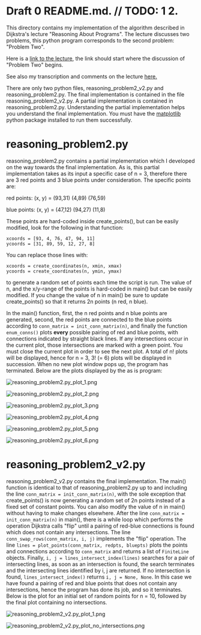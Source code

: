 # Draft 0 README.md. // TODO: 1 2.

This directory contains my implementation of the algorithm described in Dijkstra's lecture "Reasoning About Programs". The lecture discusses two problems, this python program corresponds to the second problem: "Problem Two".

Here is a [link to the lecture](https://www.youtube.com/watch?v=OeiSWZs3GfI&t=27m06s), the link should start where the discussion of "Problem Two" begins.

See also my transcription and comments on the lecture [here.](https://github.com/darbinreyes/subparprogrammer/blob/master/Dijkstra/youtube/reasoning/problem2/Reasoning_About_Programs_Problem_2.md)

There are only two python files, reasoning_problem2_v2.py and reasoning_problem2.py. The final implementation is contained in the file reasoning_problem2_v2.py. A partial implementation is contained in reasoning_problem2.py. Understanding the partial implementation helps you understand the final implementation.
You must have the [matplotlib](https://matplotlib.org/tutorials/introductory/usage.html) python package installed to run them successfully. 

# reasoning_problem2.py

reasoning_problem2.py contains a partial implementation which I developed on the way towards the final implementation. As is, this partial implementation takes as its input a specific case of n = 3, therefore there are 3 red points and 3 blue points under consideration. The specific points are:

red points: 
(x, y) = 
(93,31) 
(4,89)
(76,59)

blue points: 
(x, y) = 
(47,12)
(94,27)
(11,8)

These points are hard-coded inside create_points(), but can be easily modified, look for the following in that function:

``` 
xcoords = [93, 4, 76, 47, 94, 11]
ycoords = [31, 89, 59, 12, 27, 8]
```

You can replace those lines with:

```
xcoords = create_coordinates(n, xmin, xmax)
ycoords = create_coordinates(n, ymin, ymax)
```

to generate a random set of points each time the script is run. The value of n, and the x/y-range of the points is hard-coded in main() but can be easily modified. If you change the value of n in main() be sure to update create_points() so that it returns 2n points (n red, n blue). 

In the main() function, first, the n red points and n blue points are generated, second, the red points are connected to the blue points according to `conn_matrix = init_conn_matrix(n)`, and finally the function `enum_conns()` plots **every** possible pairing of red and blue points, with connections indicated by straight black lines. If any intersections occur in the current plot, those intersections are marked with a green point. You must close the current plot in order to see the next plot. A total of n! plots will be displayed, hence for n = 3, 3! (= 6) plots will be displayed in succession. When no new plot window pops up, the program has terminated. Below are the plots displayed by the as is program:

![reasoning_problem2.py_plot_1.png](reasoning_problem2.py_plot_1.png)

![reasoning_problem2.py_plot_2.png](reasoning_problem2.py_plot_2.png)

![reasoning_problem2.py_plot_3.png](reasoning_problem2.py_plot_3.png)

![reasoning_problem2.py_plot_4.png](reasoning_problem2.py_plot_4.png)

![reasoning_problem2.py_plot_5.png](reasoning_problem2.py_plot_5.png)

![reasoning_problem2.py_plot_6.png](reasoning_problem2.py_plot_6.png)

# reasoning_problem2_v2.py

reasoning_problem2_v2.py contains the final implementation. The main() function is identical to that of reasoning_problem2.py up to and including the line `conn_matrix = init_conn_matrix(n)`, with the sole exception that create_points() is now generating a random set of 2n points instead of a fixed set of constant points. You can also modify the value of n in main() without having to make changes elsewhere. After the line `conn_matrix = init_conn_matrix(n)` in main(), there is a while loop which performs the operation Dijkstra calls "flip" until a pairing of red-blue connections is found which does not contain any intersections. The line `conn_swap_rows(conn_matrix, i, j)` implements the "flip" operation. The line `lines = plot_points(conn_matrix, redpts, bluepts)` plots the points and connections according to `conn_matrix` and returns a list of `FiniteLine` objects. Finally, `i, j = lines_intersect_index(lines)` searches for a pair of intersecting lines, as soon as an intersection is found, the search terminates and the intersecting lines identified by i, j are returned. If no intersection is found, `lines_intersect_index()` returns `i, j = None, None`. In this case we have found a pairing of red and blue points that does not contain any intersections, hence the program has done its job, and so it terminates. Below is the plot for an initial set of random points for n = 10, followed by the final plot containing no intersections.

![reasoning_problem2_v2.py_plot_1.png](reasoning_problem2_v2.py_plot_1.png)

![reasoning_problem2_v2.py_plot_no_intersections.png](reasoning_problem2_v2.py_plot_no_intersections.png)


